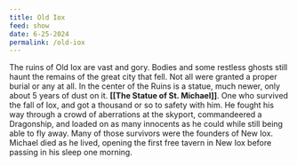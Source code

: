 ```yaml
---
title: Old Iox
feed: show
date: 6-25-2024
permalink: /old-iox
---
```



The ruins of Old Iox are vast and gory. Bodies and some restless ghosts still haunt the remains of the great city that fell. Not all were granted a proper burial or any at all. In the center of the Ruins is a statue, much newer, only about 5 years of dust on it. **[[The Statue of St. Michael]]**. One who survived the fall of Iox, and got a thousand or so to safety with him. He fought his way through a crowd of aberrations at the skyport, commandeered  a Dragonship, and loaded on as many innocents as he could while still being able to fly away. Many of those survivors were the founders of New Iox. Michael died as he lived, opening the first free tavern in New Iox before passing in his sleep one morning.